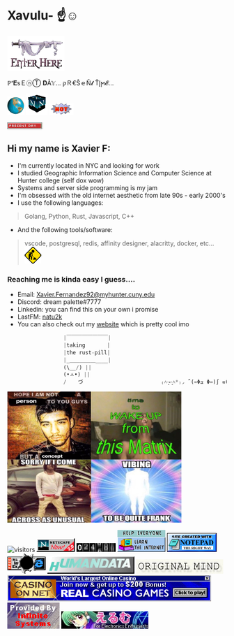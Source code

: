 # Xavulu- ☝️☺️
[![enter](enterh.GIF)](https://github.com/Xavulu)

ℙʳ𝐄ѕＥⓝⓉ 𝐃Ã𝕐... קＲ€ŜｅŇ𝓽 ŤĮϻ𝓔... 

![spinning earth](spinningearth.gif) ![netspin](SpinningNetscape.gif) ![hot](hot.gif)

![daytime](daytime.gif)

## Hi my name is Xavier F: 
- I'm currently located in NYC and looking for work
- I studied Geographic Information Science and Computer Science at Hunter college (self dox wow) 
- Systems and server side programming is my jam 
- I'm obsessed with the old internet aesthetic from late 90s - early 2000's 
- I use the following languages: 
> Golang, Python, Rust, Javascript, C++ 
- And the following tools/software: 
> vscode, postgresql, redis, affinity designer, alacritty, docker, etc... 
![construction](underconstruction.gif)




### Reaching me is kinda easy I guess.... 
- Email: Xavier.Fernandez92@myhunter.cuny.edu 
- Discord: dream palette#7777 
- Linkedin: you can find this on your own i promise 
- LastFM: [natu2k](https://www.last.fm/user/natu2k)
- You can also check out my [website](https://xf.exef.dev/) which is pretty cool imo
```rust
                  |￣￣￣￣￣￣￣￣|
                  |taking       |
                  |the rust-pill| 
                  |_＿＿＿＿＿____| 
                  (\__/) || 
                  (•ㅅ•) || 
                  / 　 づ                         ₍˄·͈༝·͈˄*₎◞ ̑̑ (=Φܫ Φ=)∫ ฅ(＾・ω・＾ฅ)
```
[![meme](readme_xf.png)](https://github.com/Xavulu/Xavulu/blob/master/manifesto.txt)

![visitors](https://visitor-badge.laobi.icu/badge?page_id=Xavulu.xav-badge) ![netscape](Nestscape.gif) ![counter](counter.gif) 
![learn](learn.gif) ![notepad](notepad.gif) ![anti](antiie.png) ![human](humandata.gif) ![mind](mind.jpg)
![casnet](casnet1.gif)
![host](InfiniteSystemsBadge.gif) ![electronic](electronic.jpg)
